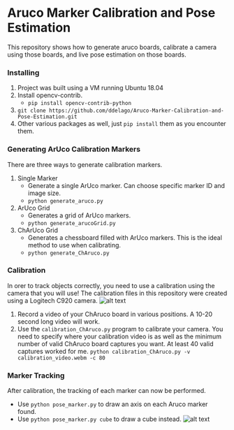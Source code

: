 # Aruco Marker Calibration and Pose Estimation
This repository shows how to generate aruco boards, calibrate a camera using those boards, and live pose estimation on those boards.

### Installing
1. Project was built using a VM running Ubuntu 18.04
2. Install opencv-contrib.
    - `pip install opencv-contrib-python`
3. `git clone https://github.com/ddelago/Aruco-Marker-Calibration-and-Pose-Estimation.git`
4. Other various packages as well, just `pip install` them as you encounter them. 

### Generating ArUco Calibration Markers
There are three ways to generate calibration markers. 
1. Single Marker
    - Generate a single ArUco marker. Can choose specific marker ID and image size.
    - `python generate_aruco.py`
2. ArUco Grid
    - Generates a grid of ArUco markers. 
    - `python generate_arucoGrid.py`
3. ChArUco Grid
    - Generates a chessboard filled with ArUco markers. This is the ideal method to use when calibrating.
    - `python generate_ChAruco.py`  

### Calibration
In orer to track objects correctly, you need to use a calibration using the camera that you will use! The calibration files in this repository were created using a Logitech C920 camera.
![alt text](https://github.com/ddelago/Aruco-Marker-Calibration-and-Pose-Estimation/blob/master/doc/ChArucoCalib.PNG)
1. Record a video of your ChAruco board in various positions. A 10-20 second long video will work. 
2. Use the `calibration_ChAruco.py` program to calibrate your camera. You need to specify where your calibration video is as well as the minimum number of valid ChAruco board captures you want. At least 40 valid captures worked for me. 
    `python calibration_ChAruco.py -v calibration_video.webm -c 80`

### Marker Tracking
After calibration, the tracking of each marker can now be performed.
- Use `python pose_marker.py` to draw an axis on each Aruco marker found.
- Use `python pose_marker.py cube` to draw a cube instead.
![alt text](https://github.com/ddelago/Aruco-Marker-Calibration-and-Pose-Estimation/blob/master/doc/PoseEstimation.gif)
